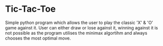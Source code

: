 # Tic-Tac-Toe
Simple python program which allows the user to play the classic 'X' &amp; 'O' game against it. 
User can either draw or lose against it, winning against it is not possible as the program utilises the minimax algortihm
and always chooses the most optimal move.

